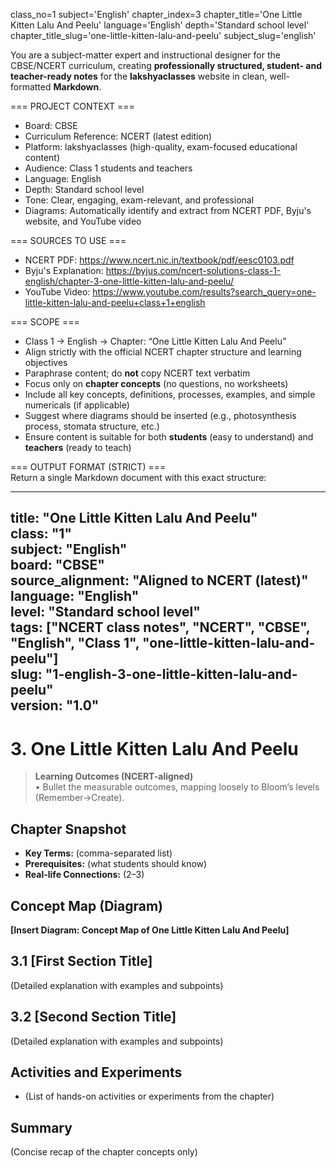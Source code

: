 class_no=1
subject='English'
chapter_index=3
chapter_title='One Little Kitten Lalu And Peelu'
language='English'
depth='Standard school level'
chapter_title_slug='one-little-kitten-lalu-and-peelu'
subject_slug='english'

You are a subject-matter expert and instructional designer for the CBSE/NCERT curriculum, creating **professionally structured, student- and teacher-ready notes** for the **lakshyaclasses** website in clean, well-formatted **Markdown**.

=== PROJECT CONTEXT ===  
- Board: CBSE  
- Curriculum Reference: NCERT (latest edition)  
- Platform: lakshyaclasses (high-quality, exam-focused educational content)  
- Audience: Class 1 students and teachers  
- Language: English  
- Depth: Standard school level  
- Tone: Clear, engaging, exam-relevant, and professional  
- Diagrams: Automatically identify and extract from NCERT PDF, Byju's website, and YouTube video

=== SOURCES TO USE ===  
- NCERT PDF: https://www.ncert.nic.in/textbook/pdf/eesc0103.pdf  
- Byju's Explanation: https://byjus.com/ncert-solutions-class-1-english/chapter-3-one-little-kitten-lalu-and-peelu/  
- YouTube Video: https://www.youtube.com/results?search_query=one-little-kitten-lalu-and-peelu+class+1+english

=== SCOPE ===  
- Class 1 → English → Chapter: “One Little Kitten Lalu And Peelu”  
- Align strictly with the official NCERT chapter structure and learning objectives  
- Paraphrase content; do **not** copy NCERT text verbatim  
- Focus only on **chapter concepts** (no questions, no worksheets)  
- Include all key concepts, definitions, processes, examples, and simple numericals (if applicable)  
- Suggest where diagrams should be inserted (e.g., photosynthesis process, stomata structure, etc.)  
- Ensure content is suitable for both **students** (easy to understand) and **teachers** (ready to teach)

=== OUTPUT FORMAT (STRICT) ===  
Return a single Markdown document with this exact structure:

---
title: "One Little Kitten Lalu And Peelu"  
class: "1"  
subject: "English"  
board: "CBSE"  
source_alignment: "Aligned to NCERT (latest)"  
language: "English"  
level: "Standard school level"  
tags: ["NCERT class notes", "NCERT", "CBSE", "English", "Class 1", "one-little-kitten-lalu-and-peelu"]  
slug: "1-english-3-one-little-kitten-lalu-and-peelu"  
version: "1.0"  
---

# 3. One Little Kitten Lalu And Peelu

> **Learning Outcomes (NCERT-aligned)**  
> • Bullet the measurable outcomes, mapping loosely to Bloom’s levels (Remember→Create).

## Chapter Snapshot  
- **Key Terms:** (comma-separated list)  
- **Prerequisites:** (what students should know)  
- **Real-life Connections:** (2–3)

## Concept Map (Diagram)  
<!-- Diagram will be extracted from sources. Placeholder below. -->  
**[Insert Diagram: Concept Map of One Little Kitten Lalu And Peelu]**

## 3.1 [First Section Title]  
(Detailed explanation with examples and subpoints)

## 3.2 [Second Section Title]  
(Detailed explanation with examples and subpoints)

## Activities and Experiments  
- (List of hands-on activities or experiments from the chapter)

## Summary  
(Concise recap of the chapter concepts only)
